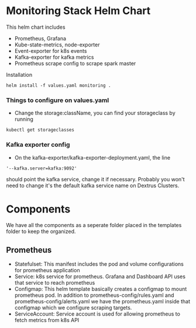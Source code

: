 # Monitoring Stack Helm Chart
This helm chart includes 
- Prometheus, Grafana
- Kube-state-metrics, node-exporter
- Event-exporter for k8s events
- Kafka-exporter for kafka metrics
- Prometheus scrape config to scrape spark master

Installation
```
helm install -f values.yaml monitoring .
```

### Things to configure on values.yaml
- Change the storage:className,
you can find your storageclass by running 
```
kubectl get storageclasses
```  

### Kafka exporter config
- On the kafka-exporter/kafka-exporter-deployment.yaml,
the line 
```
'--kafka.server=kafka:9092'
```
should point the kafka service, change it if necessary. 
Probably you won't need to change it's the default 
kafka service name on Dextrus Clusters.


# Components
We have all the components as a seperate folder placed in the
templates folder to keep the organized.

## Prometheus
- Statefulset: This manifest includes the pod and volume 
configurations for prometheus application
- Service: k8s service for prometheus. Grafana and Dashboard API 
uses that service to reach prometheus
- Configmap: This helm template basically creates a configmap to
mount prometheus pod. In addition to prometheus-config/rules.yaml and
prometheus-config/alerts.yaml we have the prometheus.yaml inside
that configmap which we configure scraping targets.
- ServiceAccount: Service account is used for allowing prometheus
to fetch metrics from k8s API





